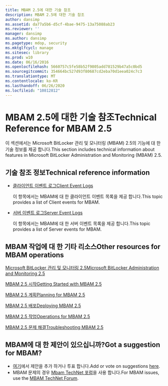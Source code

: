 ```yaml
---
title: MBAM 2.5에 대한 기술 참조
description: MBAM 2.5에 대한 기술 참조
author: dansimp
ms.assetid: da77a5b6-d5cf-4bae-9475-13a75088ab23
ms.reviewer: ''
manager: dansimp
ms.author: dansimp
ms.pagetype: mdop, security
ms.mktglfcycl: manage
ms.sitesec: library
ms.prod: w10
ms.date: 06/16/2016
ms.openlocfilehash: 5660757c5fe58b52f9805add781529b47a5c0bd5
ms.sourcegitcommit: 354664bc527d93f80687cd2eba70d1eea024c7c3
ms.translationtype: MT
ms.contentlocale: ko-KR
ms.lasthandoff: 06/26/2020
ms.locfileid: "10812812"
---
```

# <span data-ttu-id="8d4b9-103">MBAM 2.5에 대한 기술 참조</span><span class="sxs-lookup"><span data-stu-id="8d4b9-103">Technical Reference for MBAM 2.5</span></span>


<span data-ttu-id="8d4b9-104">이 섹션에서는 Microsoft BitLocker 관리 및 모니터링 (MBAM) 2.5의 기능에 대 한 기술 정보를 제공 합니다.</span><span class="sxs-lookup"><span data-stu-id="8d4b9-104">This section includes technical information about features in Microsoft BitLocker Administration and Monitoring (MBAM) 2.5.</span></span>

## <span data-ttu-id="8d4b9-105">기술 참조 정보</span><span class="sxs-lookup"><span data-stu-id="8d4b9-105">Technical reference information</span></span>


-   [<span data-ttu-id="8d4b9-106">클라이언트 이벤트 로그</span><span class="sxs-lookup"><span data-stu-id="8d4b9-106">Client Event Logs</span></span>](client-event-logs.md)

    <span data-ttu-id="8d4b9-107">이 항목에서는 MBAM에 대 한 클라이언트 이벤트 목록을 제공 합니다.</span><span class="sxs-lookup"><span data-stu-id="8d4b9-107">This topic provides a list of Client events for MBAM.</span></span>

-   [<span data-ttu-id="8d4b9-108">서버 이벤트 로그</span><span class="sxs-lookup"><span data-stu-id="8d4b9-108">Server Event Logs</span></span>](server-event-logs.md)

    <span data-ttu-id="8d4b9-109">이 항목에서는 MBAM에 대 한 서버 이벤트 목록을 제공 합니다.</span><span class="sxs-lookup"><span data-stu-id="8d4b9-109">This topic provides a list of Server events for MBAM.</span></span>

## <span data-ttu-id="8d4b9-110">MBAM 작업에 대 한 기타 리소스</span><span class="sxs-lookup"><span data-stu-id="8d4b9-110">Other resources for MBAM operations</span></span>


[<span data-ttu-id="8d4b9-111">Microsoft BitLocker 관리 및 모니터링 2.5</span><span class="sxs-lookup"><span data-stu-id="8d4b9-111">Microsoft BitLocker Administration and Monitoring 2.5</span></span>](index.md)

[<span data-ttu-id="8d4b9-112">MBAM 2.5 시작</span><span class="sxs-lookup"><span data-stu-id="8d4b9-112">Getting Started with MBAM 2.5</span></span>](getting-started-with-mbam-25.md)

[<span data-ttu-id="8d4b9-113">MBAM 2.5 계획</span><span class="sxs-lookup"><span data-stu-id="8d4b9-113">Planning for MBAM 2.5</span></span>](planning-for-mbam-25.md)

[<span data-ttu-id="8d4b9-114">MBAM 2.5 배포</span><span class="sxs-lookup"><span data-stu-id="8d4b9-114">Deploying MBAM 2.5</span></span>](deploying-mbam-25.md)

[<span data-ttu-id="8d4b9-115">MBAM 2.5 작업</span><span class="sxs-lookup"><span data-stu-id="8d4b9-115">Operations for MBAM 2.5</span></span>](operations-for-mbam-25.md)

[<span data-ttu-id="8d4b9-116">MBAM 2.5 문제 해결</span><span class="sxs-lookup"><span data-stu-id="8d4b9-116">Troubleshooting MBAM 2.5</span></span>](troubleshooting-mbam-25.md)

## <span data-ttu-id="8d4b9-117">MBAM에 대 한 제안이 있으십니까?</span><span class="sxs-lookup"><span data-stu-id="8d4b9-117">Got a suggestion for MBAM?</span></span>
- <span data-ttu-id="8d4b9-118">[여기](http://mbam.uservoice.com/forums/268571-microsoft-bitlocker-administration-and-monitoring)에서 제안을 추가 하거나 투표 합니다.</span><span class="sxs-lookup"><span data-stu-id="8d4b9-118">Add or vote on suggestions [here](http://mbam.uservoice.com/forums/268571-microsoft-bitlocker-administration-and-monitoring).</span></span> 
- <span data-ttu-id="8d4b9-119">MBAM 문제의 경우 [Mbam TechNet 포럼](https://social.technet.microsoft.com/Forums/home?forum=mdopmbam)을 사용 합니다.</span><span class="sxs-lookup"><span data-stu-id="8d4b9-119">For MBAM issues, use the [MBAM TechNet Forum](https://social.technet.microsoft.com/Forums/home?forum=mdopmbam).</span></span>

 

 





